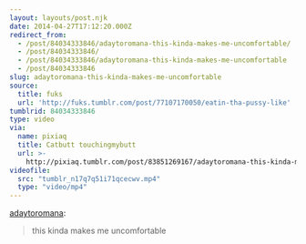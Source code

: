 ```yaml
---
layout: layouts/post.njk
date: 2014-04-27T17:12:20.000Z
redirect_from:
  - /post/84034333846/adaytoromana-this-kinda-makes-me-uncomfortable/
  - /post/84034333846/
  - /post/84034333846/adaytoromana-this-kinda-makes-me-uncomfortable
  - /post/84034333846
slug: adaytoromana-this-kinda-makes-me-uncomfortable
source:
  title: fuks
  url: 'http://fuks.tumblr.com/post/77107170050/eatin-tha-pussy-like'
tumblrid: 84034333846
type: video
via:
  name: pixiaq
  title: Catbutt touchingmybutt
  url: >-
    http://pixiaq.tumblr.com/post/83851269167/adaytoromana-this-kinda-makes-me-uncomfortable
videofile:
  src: "tumblr_n17q7q51i71qcecwv.mp4"
  type: "video/mp4"
---
```

<p><a href="http://adaytoromana.tumblr.com/post/83780707755/this-kinda-makes-me-uncomfortable" class="tumblr_blog">adaytoromana</a>:</p>

<blockquote><p>this kinda makes me uncomfortable </p></blockquote>

